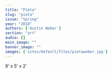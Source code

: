 ```yaml
---
title: "Pieta"
slug: "pieta"
issue: "Spring"
year: "2018"
authors: ['Austin Weber']
section: "art"
audio: []
main_image: ""
banner_image: ""
images: ['sites/default/files/pietaweber.jpg']
---
```

9' x 5' x 2'

